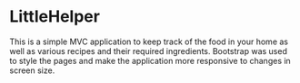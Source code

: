 # LittleHelper


This is a simple MVC application to keep track of the food in your home as well as various recipes and their required ingredients. 
Bootstrap was used to style the pages and make the application more responsive to changes in screen size.
